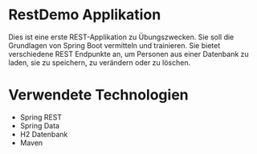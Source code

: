 # RestDemo Applikation
Dies ist eine erste REST-Applikation zu Übungszwecken. 
Sie soll die Grundlagen von Spring Boot vermitteln und trainieren.
Sie bietet verschiedene REST Endpunkte an, um Personen aus einer Datenbank zu laden, sie zu speichern, zu verändern oder zu löschen.

# Verwendete Technologien
- Spring REST
- Spring Data
- H2 Datenbank
- Maven